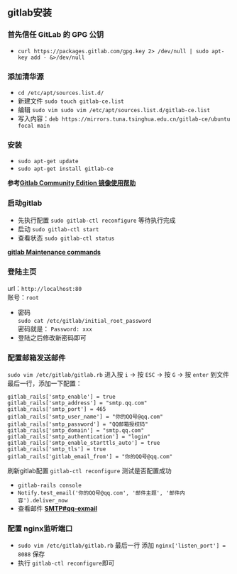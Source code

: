 ## gitlab安装
### 首先信任 GitLab 的 GPG 公钥
- `curl https://packages.gitlab.com/gpg.key 2> /dev/null | sudo apt-key add - &>/dev/null`
### 添加清华源
- `cd /etc/apt/sources.list.d/`
- 新建文件 `sudo touch gitlab-ce.list`
- 编辑 `sudo vim sudo vim /etc/apt/sources.list.d/gitlab-ce.list`
- 写入内容：`deb https://mirrors.tuna.tsinghua.edu.cn/gitlab-ce/ubuntu focal main`
### 安装
- `sudo apt-get update`
- `sudo apt-get install gitlab-ce`

**参考[Gitlab Community Edition 镜像使用帮助](https://mirrors.tuna.tsinghua.edu.cn/help/gitlab-ce/)**

### 启动gitlab
- 先执行配置 `sudo gitlab-ctl reconfigure` 等待执行完成
- 启动 `sudo gitlab-ctl start`
- 查看状态 `sudo gitlab-ctl status`

**[gitlab Maintenance commands](https://docs.gitlab.com/omnibus/maintenance/index.html#get-service-status)**

### 登陆主页
url：`http://localhost:80`  
账号：`root`
- 密码  
`sudo cat /etc/gitlab/initial_root_password`  
密码就是： `Password: xxx`
- 登陆之后修改新密码即可

### 配置邮箱发送邮件
`sudo vim /etc/gitlab/gitlab.rb`
进入按 `i` -> 按 `ESC` -> 按 `G` -> 按 `enter` 到文件最后一行，添加一下配置： 
```
gitlab_rails['smtp_enable'] = true
gitlab_rails['smtp_address'] = "smtp.qq.com"
gitlab_rails['smtp_port'] = 465
gitlab_rails['smtp_user_name'] = "你的QQ号@qq.com"
gitlab_rails['smtp_password'] = "QQ邮箱授权码"
gitlab_rails['smtp_domain'] = "smtp.qq.com"
gitlab_rails['smtp_authentication'] = "login"
gitlab_rails['smtp_enable_starttls_auto'] = true
gitlab_rails['smtp_tls'] = true
gitlab_rails['gitlab_email_from'] = "你的QQ号@qq.com"
```
刷新gitlab配置 `gitlab-ctl reconfigure`
测试是否配置成功
- `gitlab-rails console`
- `Notify.test_email('你的QQ号@qq.com', '邮件主题', '邮件内容').deliver_now` 
- 查看邮件
**[SMTP#qq-exmail](https://docs.gitlab.com/omnibus/settings/smtp.html#qq-exmail)**
### 配置 nginx监听端口
- `sudo vim /etc/gitlab/gitlab.rb` 最后一行 添加 `nginx['listen_port'] = 8088` 保存  
- 执行 `gitlab-ctl reconfigure`即可
